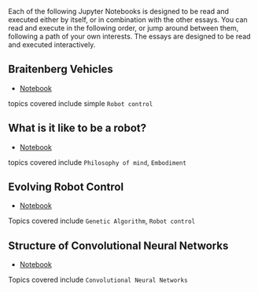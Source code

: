 Each of the following Jupyter Notebooks is designed to be read and executed either by itself, or in combination with the other essays. You can read and execute in the following order, or jump around between them, following a path of your own interests. The essays are designed to be read and executed interactively.

## Braitenberg Vehicles

* [Notebook](https://nbviewer.jupyter.org/github/ArtificialIntelligenceToolkit/aitk/blob/master/notebooks/Braitenberg_Vehicles.ipynb) 

topics covered include simple `Robot control`

## What is it like to be a robot?

* [Notebook](https://nbviewer.jupyter.org/github/ArtificialIntelligenceToolkit/aitk/blob/master/notebooks/To_be_a_robot.ipynb) 

topics covered include `Philosophy of mind`, `Embodiment`

## Evolving Robot Control

* [Notebook](https://nbviewer.jupyter.org/github/ArtificialIntelligenceToolkit/aitk/blob/master/notebooks/EvolvingRobotControl.ipynb)

Topics covered include `Genetic Algorithm`, `Robot control`

## Structure of Convolutional Neural Networks

* [Notebook](https://nbviewer.jupyter.org/github/ArtificialIntelligenceToolkit/aitk/blob/master/notebooks/Structure_of_Convolutional_Neural_Networks.ipynb)

Topics covered include `Convolutional Neural Networks`
